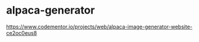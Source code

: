 # alpaca-generator
https://www.codementor.io/projects/web/alpaca-image-generator-website-ce2oc0eus8

